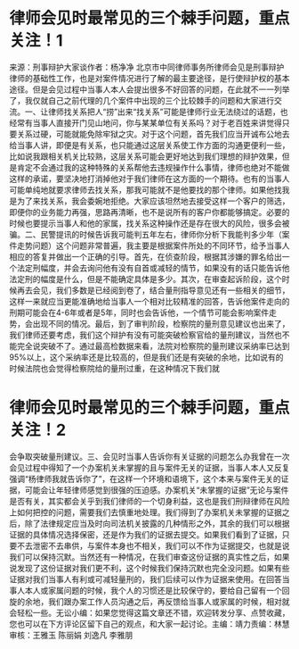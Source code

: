 # 律师会见时最常见的三个棘手问题，重点关注！1

来源：刑事辩护大家谈作者：杨净净 北京市中同律师事务所律师会见是刑事辩护律师的基础性工作，也是对案件情况进行了解的最主要途径，是行使辩护权的基本途径。但是会见过程中当事人本人会提出很多不好回答的问题，在此就不一一列举了，我仅就自己之前代理的几个案件中出现的三个比较棘手的问题和大家进行交流。一、让律师找关系把人“捞”出来“找关系”可能是律师行业无法绕过的话题，也经常有当事人直接开门见山地问，你与某某单位有关系吗？对于老百姓来讲觉得只要关系过硬，可能就能免除牢狱之灾。对于这个问题，首先我们应当开诚布公地去给当事人讲，即便是有关系，也只能通过这层关系使工作方面的沟通更便利一些，比如说我跟相关机关比较熟，这层关系可能会更好地达到我们理想的辩护效果，但是肯定不会通过我的这种特殊的关系帮他去违规操作什么事情，律师也绝对不能做这样的承诺，要坚决地打消掉他对于我们律师在这方面的一个期待。也有的当事人可能单纯地就要求律师去找关系，那我可能就不是他要找的那个律师。如果他找我是为了来找关系，我会委婉地拒绝。大家应该坦然地去接受这样一个客户的筛选，即便你的业务能力再强，思路再清晰，也不是说所有的客户你都能够搞定。必要的时候也要提示当事人和他的家属，找关系这种操作还是存在很大的风险，很多会被骗。二、民警提讯的时候告诉我可能判五年左右，律师你分析下我能判多少年（案件走势问题）这个问题非常普遍，我主要是根据案件所处的不同环节，给予当事人相应的答复并做出一个正确的引导。首先，在侦查阶段，根据其涉嫌的罪名给出一个法定刑幅度，并会去询问他有没有自首或减轻的情节，如果没有的话只能告诉他法定刑的幅度是什么，但是不能确定具体是多少。其次，在审查起诉阶段，这个时候再去会见，我们多数是已经阅到卷了，结合量刑指导意见还有一些相关的细节，这样一来就应当更能准确地给当事人一个相对比较精准的回答，告诉他案件走向的刑期可能会在4-6年或者是5年，同时也会告诉他，一个情节可能会影响案件走势，会出现不同的情况。最后，到了审判阶段，检察院的量刑意见建议也出来了，我们律师还要考虑，我们这个辩护有没有可能突破检察官给的量刑建议，当然也不能完全说突破不了。通过最高检数据来看，法院对检察院的量刑建议采纳率已达到95%以上，这个采纳率还是比较高的，但是我们还是有突破的余地，比如说有的时候法院也会觉得检察院给的量刑过重，在这种情况下我们就

# 律师会见时最常见的三个棘手问题，重点关注！2

会争取突破量刑建议。三、会见时当事人告诉你有关证据的问题怎么办我曾在一次会见过程中得知了一个办案机关未掌握的且与案件无关的证据，当事人本人又反复强调“杨律师我就告诉你了”，在这样一个环境和语境下，这个本来与案件无关的证据，可能会让年轻律师感觉到很强的压迫感。办案机关“未掌握的证据”无论与案件是否有关，其实都会关乎到我们律师的一个切身利益，这也是我们刑辩律师在风险上如何把控的问题，需要我们去慎重地处理。我们得到了办案机关未掌握的证据之后，除了法律规定应当及时向司法机关披露的几种情形之外，其余的我们可以根据证据的具体情况选择保密，还是作为我们的证据去提交。如果我们看到了证据，只要不去泄密不去串供，与案件本身也不相关，我们可以不作为证据提交，也就是说我们可以保持沉默。当然还有一种情况，在我们审查这份证据的真实性之后，如果说发现了这份证据对我们更不利，这个时候我们保持沉默也完全没问题。如果有些证据对我们当事人有利或可减轻量刑的，我们后续可以作为证据来使用。在回答当事人本人或家属问题的时候，我个人的习惯还是比较保守的，要给自己留有一个回旋的余地，我们跟办案工作人员沟通之后，再反馈给当事人或家属的时候，相对就会轻松一些。无讼小编：如果您觉得这篇文章还不错，欢迎转发分享、点赞收藏，您也可以在下方评论区留下自己的观点，和大家一起讨论。主编：靖力责编：林慧审核：王雅玉 陈丽娟 刘逸凡 李雅朋

